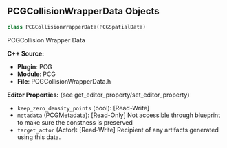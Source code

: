 ## PCGCollisionWrapperData Objects

```python
class PCGCollisionWrapperData(PCGSpatialData)
```

PCGCollision Wrapper Data

**C++ Source:**

- **Plugin**: PCG
- **Module**: PCG
- **File**: PCGCollisionWrapperData.h

**Editor Properties:** (see get_editor_property/set_editor_property)

- ``keep_zero_density_points`` (bool):  [Read-Write]
- ``metadata`` (PCGMetadata):  [Read-Only] Not accessible through blueprint to make sure the constness is preserved
- ``target_actor`` (Actor):  [Read-Write] Recipient of any artifacts generated using this data.

<a id="unreal.PCGDifferenceData"></a>